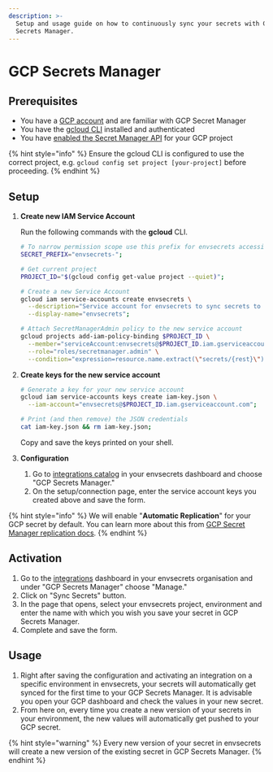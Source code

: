 ```yaml
---
description: >-
  Setup and usage guide on how to continuously sync your secrets with GCP
  Secrets Manager.
---
```


# GCP Secrets Manager

## Prerequisites

* You have a [GCP account](https://console.cloud.google.com/) and are familiar with GCP Secret Manager
* You have the [gcloud CLI](https://cloud.google.com/sdk/docs/install) installed and authenticated
* You have [enabled the Secret Manager API](https://console.cloud.google.com/apis/library/secretmanager.googleapis.com) for your GCP project

{% hint style="info" %}
Ensure the gcloud CLI is configured to use the correct project, e.g. `gcloud config set project [your-project]` before proceeding.
{% endhint %}

## Setup

1.  **Create new IAM Service Account**



    Run the following commands with the **gcloud** CLI.



    ```bash
    # To narrow permission scope use this prefix for envsecrets accessible secrets.
    SECRET_PREFIX="envsecrets-";

    # Get current project
    PROJECT_ID="$(gcloud config get-value project --quiet)";

    # Create a new Service Account
    gcloud iam service-accounts create envsecrets \
      --description="Service account for envsecrets to sync secrets to Secret Manager" \
      --display-name="envsecrets";

    # Attach SecretManagerAdmin policy to the new service account
    gcloud projects add-iam-policy-binding $PROJECT_ID \
      --member="serviceAccount:envsecrets@$PROJECT_ID.iam.gserviceaccount.com" \
      --role="roles/secretmanager.admin" \
      --condition="expression=resource.name.extract(\"secrets/{rest}\").startsWith(\"$SECRET_PREFIX\"),title=\"$SECRET_PREFIX*\"";

    ```


2.  **Create keys for the new service account**



    ```bash
    # Generate a key for your new service account
    gcloud iam service-accounts keys create iam-key.json \
      --iam-account="envsecrets@$PROJECT_ID.iam.gserviceaccount.com";

    # Print (and then remove) the JSON credentials
    cat iam-key.json && rm iam-key.json;
    ```

    &#x20;

    Copy and save the keys printed on your shell.


3. **Configuration**
   1. Go to [integrations catalog](https://app.envsecrets.com/integrations/catalog) in your envsecrets dashboard and choose "GCP Secrets Manager."
   2. On the setup/connection page, enter the service account keys you created above and save the form.

{% hint style="info" %}
We will enable "**Automatic Replication**" for your GCP secret by default. You can learn more about this from [GCP Secret Manager replication docs](https://cloud.google.com/secret-manager/docs/choosing-replication).
{% endhint %}

## Activation

1. Go to the [integrations](https://app.envsecrets.com/integrations) dashboard in your envsecrets organisation and under "GCP Secrets Manager" choose "Manage."
2. Click on "Sync Secrets" button.
3. In the page that opens, select your envsecrets project, environment and enter the name with which you wish you save your secret in GCP Secrets Manager.
4. Complete and save the form.

## Usage

1. Right after saving the configuration and activating an integration on a specific environment in envsecrets, your secrets will automatically get synced for the first time to your GCP Secrets Manager. It is advisable you open your GCP dashboard and check the values in your new secret.
2. From here on, every time you create a new version of your secrets in your environment, the new values will automatically get pushed to your GCP secret.

{% hint style="warning" %}
Every new version of your secret in envsecrets will create a new version of the existing secret in GCP Secrets Manager.
{% endhint %}
